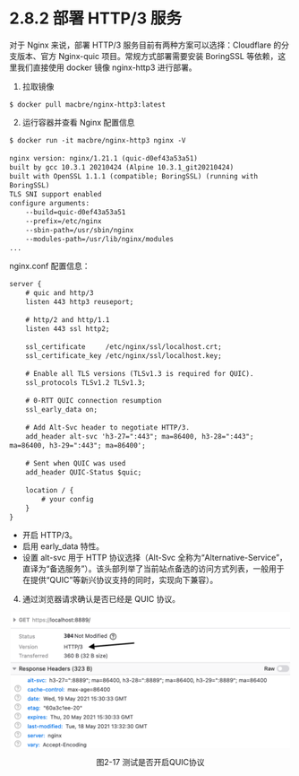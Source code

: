# 2.8.2 部署 HTTP/3 服务

对于 Nginx 来说，部署 HTTP/3 服务目前有两种方案可以选择：Cloudflare 的分支版本、官方 Nginx-quic 项目。常规方式部署需要安装 BoringSSL 等依赖，这里我们直接使用 docker 镜像 nginx-http3 进行部署。

1. 拉取镜像
```plain
$ docker pull macbre/nginx-http3:latest
```

2. 运行容器并查看 Nginx 配置信息
```plain
$ docker run -it macbre/nginx-http3 nginx -V

nginx version: nginx/1.21.1 (quic-d0ef43a53a51)
built by gcc 10.3.1 20210424 (Alpine 10.3.1_git20210424) 
built with OpenSSL 1.1.1 (compatible; BoringSSL) (running with BoringSSL)
TLS SNI support enabled
configure arguments: 
	--build=quic-d0ef43a53a51
	--prefix=/etc/nginx 
	--sbin-path=/usr/sbin/nginx 
	--modules-path=/usr/lib/nginx/modules 
...
```
nginx.conf 配置信息：

```nginx configuration
server {
    # quic and http/3
    listen 443 http3 reuseport;

    # http/2 and http/1.1
    listen 443 ssl http2;

    ssl_certificate     /etc/nginx/ssl/localhost.crt;
    ssl_certificate_key /etc/nginx/ssl/localhost.key;

    # Enable all TLS versions (TLSv1.3 is required for QUIC).
    ssl_protocols TLSv1.2 TLSv1.3;

    # 0-RTT QUIC connection resumption
    ssl_early_data on;

    # Add Alt-Svc header to negotiate HTTP/3.
    add_header alt-svc 'h3-27=":443"; ma=86400, h3-28=":443"; ma=86400, h3-29=":443"; ma=86400';

    # Sent when QUIC was used
    add_header QUIC-Status $quic;

    location / {
        # your config
    }
}
```

- 开启 HTTP/3。
- 启用 early_data 特性。
- 设置 alt-svc 用于 HTTP 协议选择（Alt-Svc 全称为“Alternative-Service”，直译为“备选服务”）。该头部列举了当前站点备选的访问方式列表，一般用于在提供“QUIC”等新兴协议支持的同时，实现向下兼容）。


4. 通过浏览器请求确认是否已经是 QUIC 协议。

<div  align="center">
	<img src="../assets/nginx-quic.png" width = "500"  align=center />
    <p>图2-17 测试是否开启QUIC协议</p>
</div>

